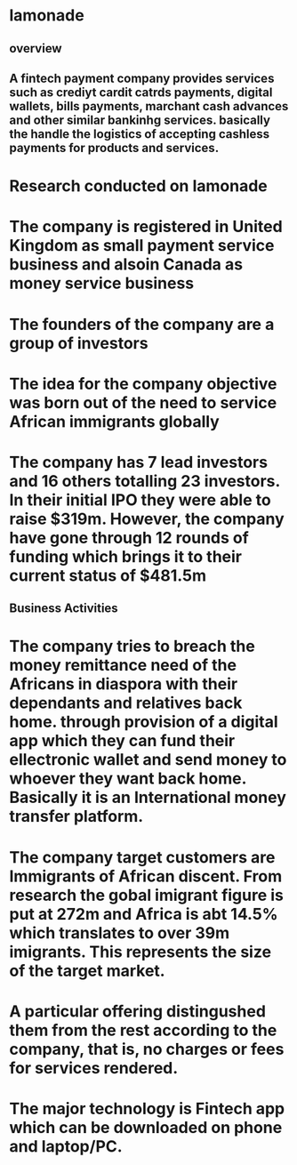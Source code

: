 # lamonade
## overview
## A fintech payment company provides services such as crediyt cardit catrds payments, digital wallets, bills payments, marchant cash advances and other similar bankinhg services. basically the handle the logistics of accepting cashless payments for products and services.

# Research conducted on lamonade
# The company is registered in United Kingdom as small payment service business and alsoin Canada as money service business

# The founders of the company are a group of investors

# The idea for the company objective was born out of the need to service African immigrants globally

# The company has 7 lead investors and 16 others totalling 23 investors. In their initial IPO they were able to raise $319m. However, the company have gone through 12 rounds of funding which brings it to their current status of $481.5m

## Business Activities
# The company tries to breach the money remittance need of the Africans in diaspora with their dependants and relatives back home. through provision of a digital app which they can fund their ellectronic wallet and send money to whoever they want back home. Basically it is an International money transfer platform.

# The company target customers are Immigrants of African discent. From research the gobal imigrant figure is put at 272m and Africa is abt 14.5% which translates to over 39m imigrants. This represents the size of the target market.

# A particular offering distingushed them from the rest according to the company, that is, no charges or fees for services rendered.

# The major technology is Fintech app which can be downloaded on phone and laptop/PC.
